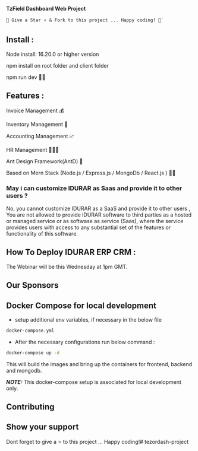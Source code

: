 **TzField Dashboard Web Project**

```
🚀 Give a Star ⭐️ & Fork to this project ... Happy coding! 🤩`
```

## Install : 

Node install: 16.20.0 or higher version 

npm install on root folder and client folder

npm run dev 👨‍💻

## Features : 

Invoice Management 💰

Inventory Management 🧳

Accounting Management 📈

HR Management 🧑‍🤝‍🧑

Ant Design Framework(AntD) 🐜

Based on Mern Stack (Node.js / Express.js / MongoDb / React.js ) 👨‍💻


### May i can customize IDURAR as Saas and provide it to other users ?

No, you cannot customize IDURAR as a SaaS and provide it to other users , You are not allowed to provide IDURAR software to third parties as a hosted or managed service or as softwase as service (Saas), where the service provides users with access to any substantial set of the features or functionality of this software.

## How To Deploy IDURAR ERP CRM :


The Webinar will be this Wednesday at 1pm GMT.

## Our Sponsors





## Docker Compose for local development

- setup additional env variables, if necessary in the below file

```bash
docker-compose.yml
```

- After the necessary configurations run below command :

```bash
docker-compose up -d
```

This will build the images and bring up the containers for frontend, backend and mongodb.

**_NOTE:_** This docker-compose setup is associated for local development only.

## Contributing



## Show your support

Dont forget to give a ⭐️ to this project ... Happy coding!#   t e z o r d a s h - p r o j e c t  
 
